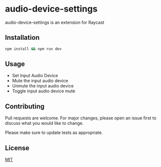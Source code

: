 # audio-device-settings

audio-device-settings is an extension for Raycast

## Installation

```sh
npm install && npm run dev
```

## Usage

- Set Input Audio Device
- Mute the input audio device
- Unmute the input audio device
- Toggle input audio device mute

## Contributing

Pull requests are welcome. For major changes, please open an issue first
to discuss what you would like to change.

Please make sure to update tests as appropriate.

## License

[MIT](https://choosealicense.com/licenses/mit/)
